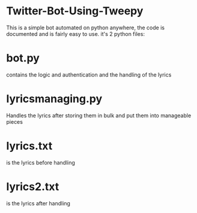 # Twitter-Bot-Using-Tweepy
This is a simple bot automated on python anywhere, the code is documented and is fairly easy to use. it's 2 python files:

# bot.py
contains the logic and authentication and the handling of the lyrics

# lyricsmanaging.py
Handles the lyrics after storing them in bulk and put them into manageable pieces

# lyrics.txt
is the lyrics before handling 

# lyrics2.txt
is the lyrics after handling 


